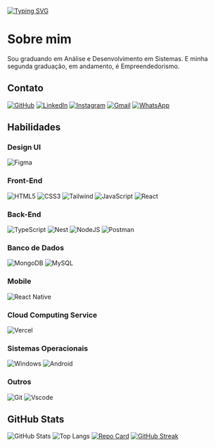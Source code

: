 [![Typing SVG](https://readme-typing-svg.demolab.com?font=Fira+Code&weight=900&size=36&pause=1000&color=F4CE14&random=false&width=435&lines=Tairone+Albuquerque)](https://git.io/typing-svg)


# Sobre mim

Sou graduando em Análise e Desenvolvimento em Sistemas. E minha segunda graduação, em andamento, é Empreendedorismo. 

## Contato
[![GitHub](https://img.shields.io/badge/GitHub-000?style=for-the-badge&logo=github&logoColor=E94D5F)](https://github.com/TaironeAlbuquerque)
[![LinkedIn](https://img.shields.io/badge/-LinkedIn-FFF?style=for-the-badge&logo=linkedin&logoColor=30A3DC)](https://www.linkedin.com/in/taironealb/) 
[![Instagram](https://img.shields.io/badge/-Instagram-%23E4405F?style=for-the-badge&logo=instagram&logoColor=white)](https://www.instagram.com/spytano/)
[![Gmail](https://img.shields.io/badge/Gmail-333333?style=for-the-badge&logo=gmail&logoColor=red)](mailto:tairone.2001@gmail.com)
[![WhatsApp](https://img.shields.io/badge/WhatsApp-25D366?style=for-the-badge&logo=whatsapp&logoColor=white)](https://wa.me/558196861123)

## Habilidades

### Design UI
![Figma](https://img.shields.io/badge/Figma-696969?style=for-the-badge&logo=figma&logoColor=figma)

### Front-End
![HTML5](https://img.shields.io/badge/HTML5-E34F26?style=for-the-badge&logo=html5&logoColor=white)
![CSS3](https://img.shields.io/badge/CSS3-1572B6?style=for-the-badge&logo=css3&logoColor=white)
![Tailwind](https://img.shields.io/badge/tailwindcss-%2338B2AC.svg?style=for-the-badge&logo=tailwind-css&logoColor=white)
![JavaScript](https://img.shields.io/badge/JavaScript-000?style=for-the-badge&logo=javascript&logoColor=30A3DC)
![React](https://img.shields.io/badge/React-20232A?style=for-the-badge&logo=react&logoColor=61DAFB)

### Back-End
![TypeScript](https://img.shields.io/badge/TypeScript-007ACC?style=for-the-badge&logo=typescript&logoColor=white)
![Nest](https://img.shields.io/badge/nestjs-%23E0234E.svg?style=for-the-badge&logo=nestjs&logoColor=white)
![NodeJS](https://img.shields.io/badge/node.js-6DA55F?style=for-the-badge&logo=node.js&logoColor=white)
![Postman](https://img.shields.io/badge/Postman-FF6C37.svg?style=for-the-badge&logo=Postman&logoColor=white)

### Banco de Dados
![MongoDB](https://img.shields.io/badge/MongoDB-%234ea94b.svg?style=for-the-badge&logo=mongodb&logoColor=white)
![MySQL](https://img.shields.io/badge/MySQL-00000F?style=for-the-badge&logo=mysql&logoColor=white)

### Mobile
![React Native](https://img.shields.io/badge/React_Native-20232A?style=for-the-badge&logo=react&logoColor=61DAFB)

### Cloud Computing Service
![Vercel](https://img.shields.io/badge/vercel-%23000000.svg?style=for-the-badge&logo=vercel&logoColor=white)

### Sistemas Operacionais
![Windows](https://img.shields.io/badge/Windows-000?style=for-the-badge&logo=windows&logoColor=2CA5E0)
![Android](https://img.shields.io/badge/Android-3DDC84?style=for-the-badge&logo=android&logoColor=white)

### Outros
![Git](https://img.shields.io/badge/GIT-E44C30?style=for-the-badge&logo=git&logoColor=white)
![Vscode](https://img.shields.io/badge/Vscode-007ACC?style=for-the-badge&logo=visual-studio-code&logoColor=white)


## GitHub Stats

![GitHub Stats](https://github-readme-stats.vercel.app/api?username=TaironeAlbuquerque&theme=transparent&bg_color=000&border_color=30A3DC&show_icons=true&icon_color=30A3DC&title_color=E94D5F&text_color=FFF)
![Top Langs](https://github-readme-stats-git-masterrstaa-rickstaa.vercel.app/api/top-langs/?username=TaironeAlbuquerque&layout=compact&bg_color=000&border_color=30A3DC&title_color=E94D5F&text_color=FFF)
[![Repo Card](https://github-readme-stats.vercel.app/api/pin/?username=TaironeAlbuquerque&repo=desenvolvendo-jogos&bg_color=000&border_color=30A3DC&show_icons=true&icon_color=30A3DC&title_color=E94D5F&text_color=FFF)](https://github.com/TaironeAlbuquerque/desenvolvendo-jogos)
[![GitHub Streak](https://streak-stats.demolab.com/?user=TaironeAlbuquerque&theme=bear&background=000&border=30A3DC&dates=FFF)](https://git.io/streak-stats)
